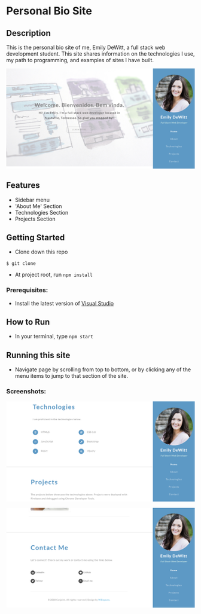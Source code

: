 # Personal Bio Site

## Description
This is the personal bio site of me, Emily DeWitt, a full stack web development student. This site shares information on the technologies I use, my path to programming, and examples of sites I have built.

![Image of top section of website, photo of a watercolor diagram of three web pages](https://raw.githubusercontent.com/emilykdewitt/personal-site-4/setup/screenshots/personal-site-top.png "Personal Bio Site")

## Features
* Sidebar menu
* 'About Me' Section
* Technologies Section
* Projects Section
  
## Getting Started
* Clone down this repo
```
$ git clone 
```
* At project root, run ```npm install```

### Prerequisites:

- Install the latest version of [Visual Studio](https://code.visualstudio.com/download)

## How to Run
* In your terminal, type `npm start`
    
## Running this site
- Navigate page by scrolling from top to bottom, or by clicking any of the menu items to jump to that section of the site. 

### Screenshots:

![Image of the website bottom of page.](https://raw.githubusercontent.com/emilykdewitt/personal-site-4/setup/screenshots/personal-site-middle.png "Personal Bio Site (with my biographical information)")

![Image of the website from midway through the page.](https://raw.githubusercontent.com/emilykdewitt/personal-site-4/setup/screenshots/personal-site-bottom.png "Personal Bio Site (with my technologies and projects)")